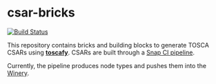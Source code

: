 # csar-bricks

[![Build Status](https://snap-ci.com/toscafy/csar-bricks/branch/master/build_image)](https://snap-ci.com/toscafy/csar-bricks/branch/master)

This repository contains bricks and building blocks to generate TOSCA CSARs using **[toscafy](https://github.com/toscafy/toscafy)**.
CSARs are built through a [Snap CI pipeline](https://snap-ci.com/toscafy/csar-bricks).

Currently, the pipeline produces node types and pushes them into the [Winery](http://winery.opentosca.org/winery/nodetypes).
